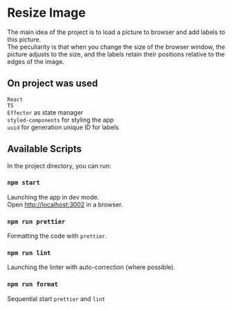 # Resize Image

The main idea of the project is to load a picture to browser and add labels to this picture. \
The peculiarity is that when you change the size of the browser window, the picture adjusts to the size, and the labels retain their positions relative to the edges of the image.

## On project was used

`React`\
`TS`\
`Effector` as state manager \
`styled-components` for styling the app\
`uuid` for generation unique ID for labels

## Available Scripts

In the project directory, you can run:

### `npm start`

Launching the app in dev mode.\
Open [http://localhost:3002](http://localhost:3002) in a browser.


### `npm run prettier`

Formatting the code with `prettier`.

### `npm run lint`

Launching the linter with auto-correction (where possible).

### `npm run format`

Sequential start `prettier` and `lint`
